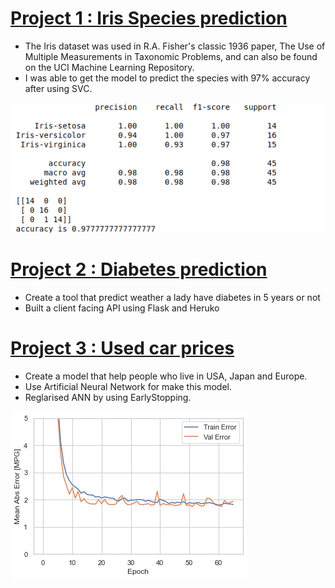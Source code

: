  
 
                                        


# [Project 1 : Iris Species prediction](https://github.com/vaibhavthapli/Iris-Species-prediction)

* The Iris dataset was used in R.A. Fisher's classic 1936 paper, The Use of Multiple Measurements in Taxonomic Problems,  and can also be found on the UCI Machine Learning Repository.
* I was able to get the model to predict the species with 97% accuracy after using SVC.

![](https://github.com/vaibhavthapli/Vaibhav_Portfolio/blob/main/images/Screenshot%20from%202021-01-10%2018-59-42.png)


# [Project 2 : Diabetes prediction](https://github.com/vaibhavthapli/Diabetes_prediction)

* Create a tool that predict weather a lady have diabetes in 5 years or not
* Built a client facing API using Flask and Heruko

  
# [Project 3 : Used car prices](https://github.com/vaibhavthapli/MLP_Regression)

* Create a model that help people who live in USA, Japan and Europe.
* Use Artificial Neural Network for make this model.
* Reglarised ANN by using EarlyStopping.

![](https://github.com/vaibhavthapli/Vaibhav_Portfolio/blob/main/images/mlp.png)  

